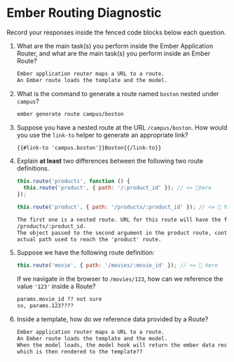 # Ember Routing Diagnostic

Record your responses inside the fenced code blocks below each question.

1.  What are the main task(s) you perform inside the Ember Application Router,
    and what are the main task(s) you perform inside an Ember Route?

    ```md
    Ember application router maps a URL to a route.
    An Ember route loads the template and the model.
    ```

1.  What is the command to generate a route named `boston` nested under
    `campus`?

    ```md
    ember generate route campus/boston
    ```

1.  Suppose you have a nested route at the URL `/campus/boston`. How would you
    use the `link-to` helper to generate an appropriate link?

    ```md
    {{#link-to 'campus.boston'}}Boston{{/link-to}}
    ```

1.  Explain **at least** two differences between the following two route
    definitions.

    ```js
    this.route('products', function () {
      this.route('product', { path: '/:product_id' }); // <= 👀here
    });

    this.route('product', { path: '/products/:product_id' }); // <= 👀 here
    ```

    ```md
    The first one is a nested route. URL for this route will have the format
    /products/:product_id.
    The object passed to the second argument in the product route, contains the
    actual path used to reach the 'product' route.
    ```

1.  Suppose we have the following route definition:

    ```js
    this.route('movie', { path: '/movies/:movie_id' }); // <= 👀 here
    ```

    If we navigate in the browser to `/movies/123`, how can we reference the
    value `'123'` inside a Route?

    ```md
    params.movie_id ?? not sure
    so, params.123????
    ```

1.  Inside a template, how do we reference data provided by a Route?

    ```md
    Ember application router maps a URL to a route.
    An Ember route loads the template and the model.
    When the model loads, the model hook will return the ember data record,
    which is then rendered to the template??
    ```
